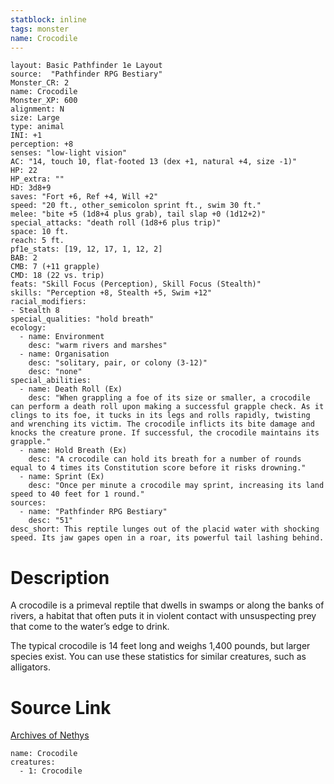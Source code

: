 ```yaml
---
statblock: inline
tags: monster
name: Crocodile
---
```

```statblock
layout: Basic Pathfinder 1e Layout
source:  "Pathfinder RPG Bestiary"
Monster_CR: 2
name: Crocodile
Monster_XP: 600
alignment: N
size: Large
type: animal
INI: +1
perception: +8
senses: "low-light vision"
AC: "14, touch 10, flat-footed 13 (dex +1, natural +4, size -1)"
HP: 22
HP_extra: ""
HD: 3d8+9
saves: "Fort +6, Ref +4, Will +2"
speed: "20 ft., other_semicolon sprint ft., swim 30 ft."
melee: "bite +5 (1d8+4 plus grab), tail slap +0 (1d12+2)"
special_attacks: "death roll (1d8+6 plus trip)"
space: 10 ft.
reach: 5 ft.
pf1e_stats: [19, 12, 17, 1, 12, 2]
BAB: 2
CMB: 7 (+11 grapple)
CMD: 18 (22 vs. trip)
feats: "Skill Focus (Perception), Skill Focus (Stealth)"
skills: "Perception +8, Stealth +5, Swim +12"
racial_modifiers:
- Stealth 8
special_qualities: "hold breath"
ecology:
  - name: Environment
    desc: "warm rivers and marshes"
  - name: Organisation
    desc: "solitary, pair, or colony (3-12)"
    desc: "none"
special_abilities:
  - name: Death Roll (Ex)
    desc: "When grappling a foe of its size or smaller, a crocodile can perform a death roll upon making a successful grapple check. As it clings to its foe, it tucks in its legs and rolls rapidly, twisting and wrenching its victim. The crocodile inflicts its bite damage and knocks the creature prone. If successful, the crocodile maintains its grapple."
  - name: Hold Breath (Ex)
    desc: "A crocodile can hold its breath for a number of rounds equal to 4 times its Constitution score before it risks drowning."
  - name: Sprint (Ex)
    desc: "Once per minute a crocodile may sprint, increasing its land speed to 40 feet for 1 round."
sources:
  - name: "Pathfinder RPG Bestiary"
    desc: "51"
desc_short: This reptile lunges out of the placid water with shocking speed. Its jaw gapes open in a roar, its powerful tail lashing behind.
```
# Description
A crocodile is a primeval reptile that dwells in swamps or along the banks of rivers, a habitat that often puts it in violent contact with unsuspecting prey that come to the water’s edge to drink.

The typical crocodile is 14 feet long and weighs 1,400 pounds, but larger species exist. You can use these statistics for similar creatures, such as alligators.
# Source Link
[Archives of Nethys](https://aonprd.com/MonsterDisplay.aspx?ItemName=Crocodile)
```encounter-table
name: Crocodile
creatures:
  - 1: Crocodile
```
